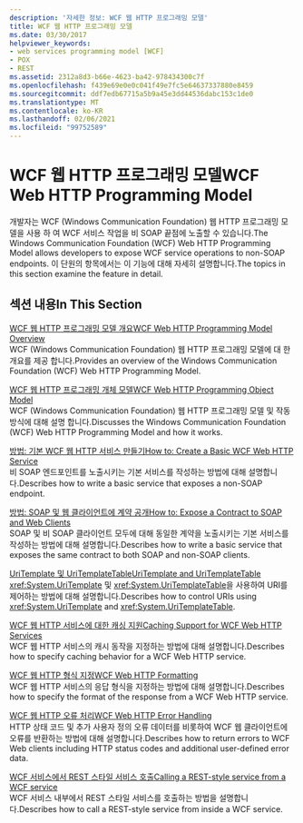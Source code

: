 ```yaml
---
description: '자세한 정보: WCF 웹 HTTP 프로그래밍 모델'
title: WCF 웹 HTTP 프로그래밍 모델
ms.date: 03/30/2017
helpviewer_keywords:
- web services programming model [WCF]
- POX
- REST
ms.assetid: 2312a8d3-b66e-4623-ba42-978434300c7f
ms.openlocfilehash: f439e69e0e0c041f49e7fc5e64637337880e8459
ms.sourcegitcommit: ddf7edb67715a5b9a45e3dd44536dabc153c1de0
ms.translationtype: MT
ms.contentlocale: ko-KR
ms.lasthandoff: 02/06/2021
ms.locfileid: "99752589"
---
```

# <a name="wcf-web-http-programming-model"></a><span data-ttu-id="bb8c8-103">WCF 웹 HTTP 프로그래밍 모델</span><span class="sxs-lookup"><span data-stu-id="bb8c8-103">WCF Web HTTP Programming Model</span></span>

<span data-ttu-id="bb8c8-104">개발자는 WCF (Windows Communication Foundation) 웹 HTTP 프로그래밍 모델을 사용 하 여 WCF 서비스 작업을 비 SOAP 끝점에 노출할 수 있습니다.</span><span class="sxs-lookup"><span data-stu-id="bb8c8-104">The Windows Communication Foundation (WCF) Web HTTP Programming Model allows developers to expose WCF service operations to non-SOAP endpoints.</span></span> <span data-ttu-id="bb8c8-105">이 단원의 항목에서는 이 기능에 대해 자세히 설명합니다.</span><span class="sxs-lookup"><span data-stu-id="bb8c8-105">The topics in this section examine the feature in detail.</span></span>  
  
## <a name="in-this-section"></a><span data-ttu-id="bb8c8-106">섹션 내용</span><span class="sxs-lookup"><span data-stu-id="bb8c8-106">In This Section</span></span>  

 [<span data-ttu-id="bb8c8-107">WCF 웹 HTTP 프로그래밍 모델 개요</span><span class="sxs-lookup"><span data-stu-id="bb8c8-107">WCF Web HTTP Programming Model Overview</span></span>](wcf-web-http-programming-model-overview.md)  
 <span data-ttu-id="bb8c8-108">WCF (Windows Communication Foundation) 웹 HTTP 프로그래밍 모델에 대 한 개요를 제공 합니다.</span><span class="sxs-lookup"><span data-stu-id="bb8c8-108">Provides an overview of the Windows Communication Foundation (WCF) Web HTTP Programming Model.</span></span>  
  
 [<span data-ttu-id="bb8c8-109">WCF 웹 HTTP 프로그래밍 개체 모델</span><span class="sxs-lookup"><span data-stu-id="bb8c8-109">WCF Web HTTP Programming Object Model</span></span>](wcf-web-http-programming-object-model.md)  
 <span data-ttu-id="bb8c8-110">WCF (Windows Communication Foundation) 웹 HTTP 프로그래밍 모델 및 작동 방식에 대해 설명 합니다.</span><span class="sxs-lookup"><span data-stu-id="bb8c8-110">Discusses the Windows Communication Foundation (WCF) Web HTTP Programming Model and how it works.</span></span>  
  
 [<span data-ttu-id="bb8c8-111">방법: 기본 WCF 웹 HTTP 서비스 만들기</span><span class="sxs-lookup"><span data-stu-id="bb8c8-111">How to: Create a Basic WCF Web HTTP Service</span></span>](how-to-create-a-basic-wcf-web-http-service.md)  
 <span data-ttu-id="bb8c8-112">비 SOAP 엔드포인트를 노출시키는 기본 서비스를 작성하는 방법에 대해 설명합니다.</span><span class="sxs-lookup"><span data-stu-id="bb8c8-112">Describes how to write a basic service that exposes a non-SOAP endpoint.</span></span>  
  
 [<span data-ttu-id="bb8c8-113">방법: SOAP 및 웹 클라이언트에 계약 공개</span><span class="sxs-lookup"><span data-stu-id="bb8c8-113">How to: Expose a Contract to SOAP and Web Clients</span></span>](how-to-expose-a-contract-to-soap-and-web-clients.md)  
 <span data-ttu-id="bb8c8-114">SOAP 및 비 SOAP 클라이언트 모두에 대해 동일한 계약을 노출시키는 기본 서비스를 작성하는 방법에 대해 설명합니다.</span><span class="sxs-lookup"><span data-stu-id="bb8c8-114">Describes how to write a basic service that exposes the same contract to both SOAP and non-SOAP clients.</span></span>  
  
 [<span data-ttu-id="bb8c8-115">UriTemplate 및 UriTemplateTable</span><span class="sxs-lookup"><span data-stu-id="bb8c8-115">UriTemplate and UriTemplateTable</span></span>](uritemplate-and-uritemplatetable.md)  
 <span data-ttu-id="bb8c8-116"><xref:System.UriTemplate> 및 <xref:System.UriTemplateTable>을 사용하여 URI를 제어하는 방법에 대해 설명합니다.</span><span class="sxs-lookup"><span data-stu-id="bb8c8-116">Describes how to control URIs using <xref:System.UriTemplate> and <xref:System.UriTemplateTable>.</span></span>  
  
 [<span data-ttu-id="bb8c8-117">WCF 웹 HTTP 서비스에 대한 캐싱 지원</span><span class="sxs-lookup"><span data-stu-id="bb8c8-117">Caching Support for WCF Web HTTP Services</span></span>](caching-support-for-wcf-web-http-services.md)  
 <span data-ttu-id="bb8c8-118">WCF 웹 HTTP 서비스의 캐시 동작을 지정하는 방법에 대해 설명합니다.</span><span class="sxs-lookup"><span data-stu-id="bb8c8-118">Describes how to specify caching behavior for a WCF Web HTTP service.</span></span>  
  
 [<span data-ttu-id="bb8c8-119">WCF 웹 HTTP 형식 지정</span><span class="sxs-lookup"><span data-stu-id="bb8c8-119">WCF Web HTTP Formatting</span></span>](wcf-web-http-formatting.md)  
 <span data-ttu-id="bb8c8-120">WCF 웹 HTTP 서비스의 응답 형식을 지정하는 방법에 대해 설명합니다.</span><span class="sxs-lookup"><span data-stu-id="bb8c8-120">Describes how to specify the format of the response from a WCF Web HTTP service.</span></span>  
  
 [<span data-ttu-id="bb8c8-121">WCF 웹 HTTP 오류 처리</span><span class="sxs-lookup"><span data-stu-id="bb8c8-121">WCF Web HTTP Error Handling</span></span>](wcf-web-http-error-handling.md)  
 <span data-ttu-id="bb8c8-122">HTTP 상태 코드 및 추가 사용자 정의 오류 데이터를 비롯하여 WCF 웹 클라이언트에 오류를 반환하는 방법에 대해 설명합니다.</span><span class="sxs-lookup"><span data-stu-id="bb8c8-122">Describes how to return errors to WCF Web clients including HTTP status codes and additional user-defined error data.</span></span>  
  
 [<span data-ttu-id="bb8c8-123">WCF 서비스에서 REST 스타일 서비스 호출</span><span class="sxs-lookup"><span data-stu-id="bb8c8-123">Calling a REST-style service from a WCF service</span></span>](calling-a-rest-style-service-from-a-wcf-service.md)  
 <span data-ttu-id="bb8c8-124">WCF 서비스 내부에서 REST 스타일 서비스를 호출하는 방법을 설명합니다.</span><span class="sxs-lookup"><span data-stu-id="bb8c8-124">Describes how to call a REST-style service from inside a WCF service.</span></span>

